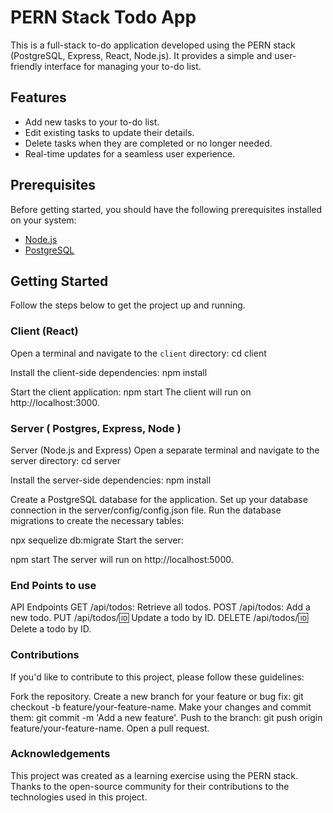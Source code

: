 
# PERN Stack Todo App

This is a full-stack to-do application developed using the PERN stack (PostgreSQL, Express, React, Node.js). It provides a simple and user-friendly interface for managing your to-do list.

## Features

- Add new tasks to your to-do list.
- Edit existing tasks to update their details.
- Delete tasks when they are completed or no longer needed.
- Real-time updates for a seamless user experience.

## Prerequisites

Before getting started, you should have the following prerequisites installed on your system:

- [Node.js](https://nodejs.org/)
- [PostgreSQL](https://www.postgresql.org/)

## Getting Started

Follow the steps below to get the project up and running.

### Client (React)

Open a terminal and navigate to the `client` directory:
cd client

Install the client-side dependencies:
npm install

Start the client application:
npm start
The client will run on http://localhost:3000.


### Server ( Postgres, Express, Node )

Server (Node.js and Express)
Open a separate terminal and navigate to the server directory:
cd server

Install the server-side dependencies:
npm install

Create a PostgreSQL database for the application.
Set up your database connection in the server/config/config.json file.
Run the database migrations to create the necessary tables:

npx sequelize db:migrate
Start the server:

npm start
The server will run on http://localhost:5000.

### End Points to use

API Endpoints
GET /api/todos: Retrieve all todos.
POST /api/todos: Add a new todo.
PUT /api/todos/:id: Update a todo by ID.
DELETE /api/todos/:id: Delete a todo by ID.


### Contributions

If you'd like to contribute to this project, please follow these guidelines:

Fork the repository.
Create a new branch for your feature or bug fix: git checkout -b feature/your-feature-name.
Make your changes and commit them: git commit -m 'Add a new feature'.
Push to the branch: git push origin feature/your-feature-name.
Open a pull request.



### Acknowledgements

This project was created as a learning exercise using the PERN stack.
Thanks to the open-source community for their contributions to the technologies used in this project.



